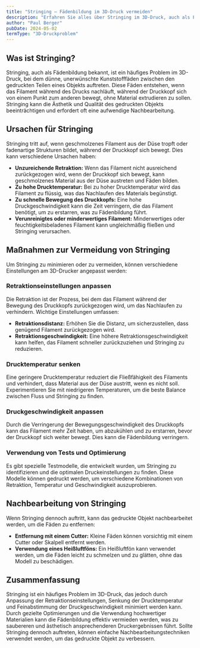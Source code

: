 ```yaml
---
title: "Stringing – Fädenbildung im 3D-Druck vermeiden"
description: "Erfahren Sie alles über Stringing im 3D-Druck, auch als Fädenbildung bekannt. Entdecken Sie die Ursachen, wie man Stringing vermeidet und welche Einstellungen im 3D-Drucker angepasst werden sollten."
author: "Paul Berger"
pubDate: 2024-05-02
termType: "3D-Druckproblem"
---
```


## Was ist Stringing?

Stringing, auch als Fädenbildung bekannt, ist ein häufiges Problem im 3D-Druck, bei dem dünne, unerwünschte Kunststofffäden zwischen den gedruckten Teilen eines Objekts auftreten. Diese Fäden entstehen, wenn das Filament während des Drucks nachläuft, während der Druckkopf sich von einem Punkt zum anderen bewegt, ohne Material extrudieren zu sollen. Stringing kann die Ästhetik und Qualität des gedruckten Objekts beeinträchtigen und erfordert oft eine aufwendige Nachbearbeitung.

## Ursachen für Stringing

Stringing tritt auf, wenn geschmolzenes Filament aus der Düse tropft oder fadenartige Strukturen bildet, während der Druckkopf sich bewegt. Dies kann verschiedene Ursachen haben:

- **Unzureichende Retraktion:** Wenn das Filament nicht ausreichend zurückgezogen wird, wenn der Druckkopf sich bewegt, kann geschmolzenes Material aus der Düse austreten und Fäden bilden.
- **Zu hohe Drucktemperatur:** Bei zu hoher Drucktemperatur wird das Filament zu flüssig, was das Nachlaufen des Materials begünstigt.
- **Zu schnelle Bewegung des Druckkopfs:** Eine hohe Druckgeschwindigkeit kann die Zeit verringern, die das Filament benötigt, um zu erstarren, was zu Fädenbildung führt.
- **Verunreinigtes oder minderwertiges Filament:** Minderwertiges oder feuchtigkeitsbeladenes Filament kann ungleichmäßig fließen und Stringing verursachen.

## Maßnahmen zur Vermeidung von Stringing

Um Stringing zu minimieren oder zu vermeiden, können verschiedene Einstellungen am 3D-Drucker angepasst werden:

### Retraktionseinstellungen anpassen

Die Retraktion ist der Prozess, bei dem das Filament während der Bewegung des Druckkopfs zurückgezogen wird, um das Nachlaufen zu verhindern. Wichtige Einstellungen umfassen:

- **Retraktionsdistanz:** Erhöhen Sie die Distanz, um sicherzustellen, dass genügend Filament zurückgezogen wird.
- **Retraktionsgeschwindigkeit:** Eine höhere Retraktionsgeschwindigkeit kann helfen, das Filament schneller zurückzuziehen und Stringing zu reduzieren.

### Drucktemperatur senken

Eine geringere Drucktemperatur reduziert die Fließfähigkeit des Filaments und verhindert, dass Material aus der Düse austritt, wenn es nicht soll. Experimentieren Sie mit niedrigeren Temperaturen, um die beste Balance zwischen Fluss und Stringing zu finden.

### Druckgeschwindigkeit anpassen

Durch die Verringerung der Bewegungsgeschwindigkeit des Druckkopfs kann das Filament mehr Zeit haben, um abzukühlen und zu erstarren, bevor der Druckkopf sich weiter bewegt. Dies kann die Fädenbildung verringern.

### Verwendung von Tests und Optimierung

Es gibt spezielle Testmodelle, die entwickelt wurden, um Stringing zu identifizieren und die optimalen Druckeinstellungen zu finden. Diese Modelle können gedruckt werden, um verschiedene Kombinationen von Retraktion, Temperatur und Geschwindigkeit auszuprobieren.

## Nachbearbeitung von Stringing

Wenn Stringing dennoch auftritt, kann das gedruckte Objekt nachbearbeitet werden, um die Fäden zu entfernen:

- **Entfernung mit einem Cutter:** Kleine Fäden können vorsichtig mit einem Cutter oder Skalpell entfernt werden.
- **Verwendung eines Heißluftföns:** Ein Heißluftfön kann verwendet werden, um die Fäden leicht zu schmelzen und zu glätten, ohne das Modell zu beschädigen.

## Zusammenfassung

Stringing ist ein häufiges Problem im 3D-Druck, das jedoch durch Anpassung der Retraktionseinstellungen, Senkung der Drucktemperatur und Feinabstimmung der Druckgeschwindigkeit minimiert werden kann. Durch gezielte Optimierungen und die Verwendung hochwertiger Materialien kann die Fädenbildung effektiv vermieden werden, was zu saubereren und ästhetisch ansprechenderen Druckergebnissen führt. Sollte Stringing dennoch auftreten, können einfache Nachbearbeitungstechniken verwendet werden, um das gedruckte Objekt zu verbessern.
